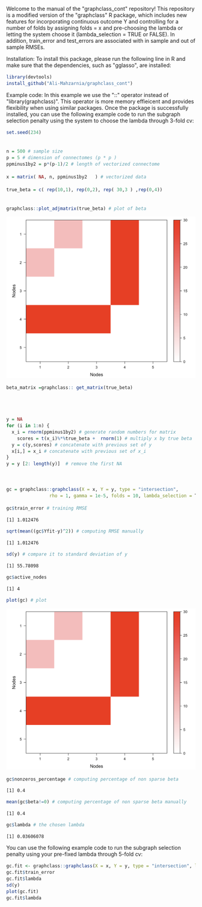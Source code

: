 
Welcome to the manual of the "graphclass_cont" repository! This repository is a modified version of the "graphclass" R package, which includes new features for incorporating continuous outcome Y and controlling for a number of folds by assigning folds = x and pre-choosing the lambda or letting the system choose it (lambda_selection = TRUE or FALSE). In addition, train_error and test_errors are associated with in sample and out of sample RMSEs.

Installation:
To install this package, please run the following line in R and make sure that the dependencies, such as "gglasso", are installed:

```R  
library(devtools)
install_github("Ali-Mahzarnia/graphclass_cont")
```

Example code:
In this example we use the "::" operator instead of "library(graphclass)". This operator is more memory effieicent and provides flexibility when using similar packages. Once the package is successfully installed, you can use the following example code to run the subgraph selection penalty using the system to choose the lambda through 3-fold cv:

```R 
set.seed(234)


n = 500 # sample size
p = 5 # dimension of connectomes (p * p )
ppminus1by2 = p*(p-1)/2 # length of vectorized connectome

x = matrix( NA, n, ppminus1by2   ) # vectorized data

true_beta = c( rep(10,1), rep(0,2), rep( 30,3 ) ,rep(0,4))


graphclass::plot_adjmatrix(true_beta) # plot of beta
```
![plot](https://github.com/Ali-Mahzarnia/graphclass_cont/blob/main/images/Screenshot%202023-05-17%20at%203.40.02%20PM.png)


```R
beta_matrix =graphclass:: get_matrix(true_beta)




y = NA
for (i in 1:n) {
  x_i = rnorm(ppminus1by2) # generate random numbers for matrix
    scores = t(x_i)%*%true_beta +  rnorm(1) # multiply x by true beta
  y = c(y,scores) # concatenate with previous set of y
  x[i,] = x_i # concatenate with previous set of x_i
}
y = y [2: length(y)]  # remove the first NA



gc = graphclass::graphclass(X = x, Y = y, type = "intersection", 
                rho = 1, gamma = 1e-5, folds = 10, lambda_selection = T)

gc$train_error # training RMSE 
```

```{r basicconsole}
[1] 1.012476

```  
```R
sqrt(mean((gc$Yfit-y)^2)) # computing RMSE manually
```
```{r basicconsole}
[1] 1.012476

```  
```R
sd(y) # compare it to standard deviation of y
```
```{r basicconsole}
[1] 55.78098

```  

```R
gc$active_nodes
```
```{r basicconsole}
[1] 4

``` 

``` R
plot(gc) # plot
``` 
![plot](https://github.com/Ali-Mahzarnia/graphclass_cont/blob/main/images/Screenshot%202023-05-17%20at%203.41.09%20PM.png)

```R
gc$nonzeros_percentage # computing percentage of non sparse beta
```
```{r basicconsole}
[1] 0.4

``` 

```R
mean(gc$beta!=0) # computing percentage of non sparse beta manually 
```
```{r basicconsole}
[1] 0.4

``` 
```R
gc$lambda # the chosen lambda

```
```{r basicconsole}
[1] 0.03606078

``` 

You can use the following example code to run the subgraph selection penalty using your pre-fixed lambda through 5-fold cv:

```R 
gc.fit <- graphclass::graphclass(X = x, Y = y, type = "intersection", lambda=gc$lambda ,rho = 1, gamma = 1e-5, folds = 5, lambda_selection = FALSE)
gc.fit$train_error
gc.fit$lambda
sd(y)
plot(gc.fit)
gc.fit$lambda
```
